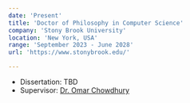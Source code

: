 ```yaml
---
date: 'Present'
title: 'Doctor of Philosophy in Computer Science'
company: 'Stony Brook University'
location: 'New York, USA'
range: 'September 2023 - June 2028'
url: 'https://www.stonybrook.edu/'

---
```


- Dissertation: TBD
- Supervisor: <a href='https://www3.cs.stonybrook.edu/~omar/'>Dr. Omar Chowdhury</a>